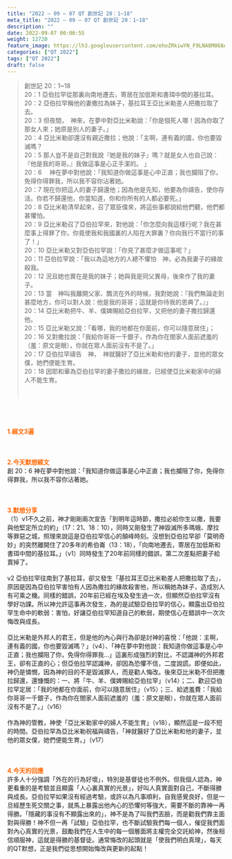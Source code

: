 ```yaml
---
title: "2022 – 09 – 07 QT 創世記 20：1~18"
meta_title: "2022 – 09 – 07 QT 創世記 20：1~18"
description: ""
date: 2022-09-07 00:00:55
weight: 12720
feature_image: https://lh3.googleusercontent.com/ehoZRkiwYN_F9LNA8M068AYxt73EavCZno-PD1cJRuf5BbSkQVUWr3gNEbt5kSs28Pb_Elg17kSrtf9ybWvojWoMV6I4tPM3vGRGDq6GkKkPdL2Gut4QAIw4-uykKUAtNiKgQKntvsU=w800
categories: ["QT 2022"]
tags: ["QT 2022"]
draft: false
---
```


<blockquote>創世記 20：1~18<br />
20：1 亞伯拉罕從那裏向南地遷去，寄居在加低斯和書珥中間的基拉耳。<br />
20：2 亞伯拉罕稱他的妻撒拉為妹子，基拉耳王亞比米勒差人把撒拉取了去。<br />
20：3 但夜間，　神來，在夢中對亞比米勒說：「你是個死人哪！因為你取了那女人來；她原是別人的妻子。」<br />
20：4 亞比米勒卻還沒有親近撒拉；他說：「主啊，連有義的國，你也要毀滅嗎？<br />
20：5 那人豈不是自己對我說『她是我的妹子』嗎？就是女人也自己說：『他是我的哥哥。』我做這事是心正手潔的。 」<br />
20：6 　神在夢中對他說：「我知道你做這事是心中正直；我也攔阻了你，免得你得罪我，所以我不容你沾著她。<br />
20：7 現在你把這人的妻子歸還他；因為他是先知，他要為你禱告，使你存活。你若不歸還他，你當知道，你和你所有的人都必要死。」<br />
20：8 亞比米勒清早起來，召了眾臣僕來，將這些事都說給他們聽，他們都甚懼怕。<br />
20：9 亞比米勒召了亞伯拉罕來，對他說：「你怎麼向我這樣行呢？我在甚麼事上得罪了你，你竟使我和我國裏的人陷在大罪裏？你向我行不當行的事了！」<br />
20：10 亞比米勒又對亞伯拉罕說：「你見了甚麼才做這事呢？」<br />
20：11 亞伯拉罕說：「我以為這地方的人總不懼怕　神，必為我妻子的緣故殺我。<br />
20：12 況且她也實在是我的妹子；她與我是同父異母，後來作了我的妻子。<br />
20：13 當　神叫我離開父家、飄流在外的時候，我對她說：『我們無論走到甚麼地方，你可以對人說：他是我的哥哥；這就是你待我的恩典了。』」<br />
20：14 亞比米勒把牛、羊、僕婢賜給亞伯拉罕，又把他的妻子撒拉歸還他。<br />
20：15 亞比米勒又說：「看哪，我的地都在你面前，你可以隨意居住」；<br />
20：16 又對撒拉說：「我給你哥哥一千銀子，作為你在閤家人面前遮羞的（羞：原文是眼），你就在眾人面前沒有不是了。」<br />
20：17 亞伯拉罕禱告　神，　神就醫好了亞比米勒和他的妻子，並他的眾女僕，她們便能生育。<br />
20：18 因耶和華為亞伯拉罕的妻子撒拉的緣故，已經使亞比米勒家中的婦人不能生育。<br />
<br />
&nbsp;</blockquote><br />
&nbsp;<br />
<br />
<span style="color: #ff6600;"><strong>1.經文3遍</strong></span><br />
<br />
&nbsp;<br />
<br />
<span style="color: #ff6600;"><strong>2.今天默想經文<br />
</strong></span>創 20：6 神在夢中對他說：「我知道你做這事是心中正直；我也攔阻了你，免得你得罪我，所以我不容你沾著她。<br />
<br />
&nbsp;<br />
<br />
<strong><span style="color: #ff6600;">3.默想分享<br />
</span></strong>（1）v1不久之前，神才剛剛兩次宣告「到明年這時節，撒拉必給你生以撒，我要與他堅定所立的約」（17：21、18：10），同時又剛發生了神毀滅所多瑪蛾、摩拉等罪惡之城，照理來說這是亞伯拉罕信心的顛峰時刻。沒想到亞伯拉罕卻「莫明奇妙」的突然離開住了20多年的希伯崙（13：18），「向南地遷去，寄居在加低斯和書珥中間的基拉耳。」（v1）同時發生了20年前同樣的錯誤，第二次差點把妻子給賣掉了。<br />
<br />
v2 亞伯拉罕往南到了基拉耳，卻又發生「基拉耳王亞比米勒差人把撒拉取了去」，原因是因為亞伯拉罕害怕有人因為撒拉的緣故殺害他，所以稱她為妹子，造成別人有可乘之機。同樣的錯誤，20年前已經在埃及發生過一次，但顯然亞伯拉罕沒有學好功課。所以神允許這事再次發生，為的是試驗亞伯拉罕的信心，顯露出亞伯拉罕生命中的軟弱：害怕，好讓亞伯拉罕知道自己的軟弱，期使信心在錯誤中一次次悔改與成長。<br />
<br />
亞比米勒是外邦人的君王，但是他的內心與行為卻是討神的喜悅：「他說：主啊，連有義的國，你也要毀滅嗎？」（v4）、「神在夢中對他說：我知道你做這事是心中正直；我也攔阻了你，免得你得罪我…」這裏形成強烈的對比，不認識神的外邦君王，卻有正直的心；但亞伯拉罕認識神，卻因為恐懼不信，二度說謊。即便如此，神仍是憐憫，因為神的目的不是毀滅罪人，而是勸人悔改。後來亞比米勒不但把撒拉歸還，還慷慨的：一、將「牛、羊、僕婢賜給亞伯拉罕」（v14）；二、歡迎亞伯拉罕定居：「我的地都在你面前，你可以隨意居住」（v15）；三、給遮羞費：「我給你哥哥一千銀子，作為你在閤家人面前遮羞的（羞：原文是眼），你就在眾人面前沒有不是了。」（v16）<br />
<br />
作為神的管教，神使「亞比米勒家中的婦人不能生育」（v18），顯然這是一段不短的時間。亞伯拉罕為亞比米勒祝福與禱告，「神就醫好了亞比米勒和他的妻子，並他的眾女僕，她們便能生育。」（v17）<br />
<br />
&nbsp;<br />
<br />
<strong><span style="color: #ff6600;">4.今天的回應<br />
</span></strong>許多人十分強調「外在的行為好壞」，特別是基督徒也不例外。但我個人認為，神更看重的是考驗並且顯露「人心裏真實的光景」，好叫人真實面對自己，不斷得勝與成長。亞伯拉罕如果沒有經過考驗，或許以為凡事順利，自我感覺良好，但是一旦經歷生死交關之事，就馬上暴露出他內心的恐懼何等強大，需要不斷的靠神一再得勝。「隱藏的事沒有不顯露出來的」，神不是為了叫我們丟臉，而是勸我們靠主面對與得勝！神不但一再「試驗」亞伯拉罕，也不斷試驗我們每一個人，催促我們面對內心真實的光景，鼓勵我們在人生中的每一個層面將主權完全交託給神，然後相信順服神，這就是得勝的基督徒。通常悔改的起頭就是「使我們明白真理」，每天的QT默想，正是我們從思想開始悔改與更新的起點！<br />
<br />
&nbsp;
        